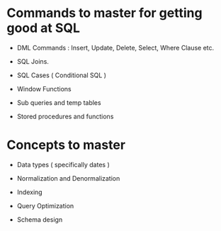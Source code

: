 # Commands to master for getting good at SQL 

* DML Commands : Insert, Update, Delete, Select, Where Clause etc. 

* SQL Joins. 

* SQL Cases ( Conditional SQL ) 

* Window Functions 

* Sub queries and temp tables 

* Stored procedures and functions 

# Concepts to master

* Data types ( specifically dates ) 

* Normalization and Denormalization 

* Indexing 

* Query Optimization 

* Schema design 
